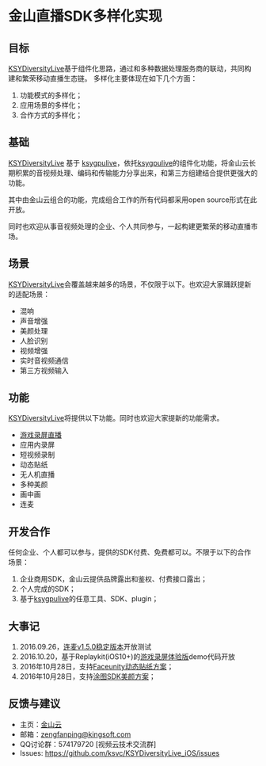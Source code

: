 # 金山直播SDK多样化实现
## 目标
[KSYDiversityLive](https://github.com/ksvc/KSYDiversityLive_iOS)基于组件化思路，通过和多种数据处理服务商的联动，共同构建和繁荣移动直播生态链。
多样化主要体现在如下几个方面：  

1. 功能模式的多样化；
1. 应用场景的多样化；
1. 合作方式的多样化；

## 基础
[KSYDiversityLive](https://github.com/ksvc/KSYDiversityLive_iOS) 基于 [ksygpulive](https://github.com/ksvc/KSYLive_iOS)，依托[ksygpulive](https://github.com/ksvc/KSYLive_iOS)的组件化功能，将金山云长期积累的音视频处理、编码和传输能力分享出来，和第三方组建结合提供更强大的功能。

其中由金山云组合的功能，完成组合工作的所有代码都采用open source形式在此开放。

同时也欢迎从事音视频处理的企业、个人共同参与，一起构建更繁荣的移动直播市场。

## 场景
[KSYDiversityLive](https://github.com/ksvc/KSYDiversityLive_iOS)会覆盖越来越多的场景，不仅限于以下。也欢迎大家踊跃提新的适配场景：
* 混响
* 声音增强
* 美颜处理
* 人脸识别
* 视频增强
* 实时音视频通信
* 第三方视频输入

## 功能
[KSYDiversityLive](https://github.com/ksvc/KSYDiversityLive_iOS)将提供以下功能。同时也欢迎大家提新的功能需求。
* [游戏录屏直播](https://github.com/ksvc/KSYDiversityLive_iOS/tree/master/KSYReplayKitDemo)
* 应用内录屏
* 短视频录制
* 动态贴纸
* 无人机直播
* 多种美颜
* 画中画
* 连麦

## 开发合作
任何企业、个人都可以参与，提供的SDK付费、免费都可以。不限于以下的合作场景：

1. 企业商用SDK，金山云提供品牌露出和鉴权、付费接口露出；  
1. 个人完成的SDK；  
1. 基于[ksygpulive](https://github.com/ksvc/KSYLive_iOS)的任意工具、SDK、plugin；  

## 大事记

1. 2016.09.26，[连麦v1.5.0稳定版本](https://github.com/ksvc/KSYRTCLive_iOS)开放测试
1. 2016.10.20，基于Replaykit(iOS10+)的[游戏录屏体验版](https://github.com/ksvc/KSYDiversityLive_iOS/tree/master/KSYReplayKitDemo)demo代码开放 
1. 2016年10月28日，支持[Faceunity动态贴纸方案](https://github.com/ksvc/KSYDiversityLive_iOS/tree/master/FaceUnitySDK)；
1. 2016年10月28日，支持[涂图SDK美颜方案](https://github.com/ksvc/KSYDiversityLive_iOS/tree/master/TuSDK)；

## 反馈与建议
- 主页：[金山云](http://v.ksyun.com)
- 邮箱：<zengfanping@kingsoft.com>
- QQ讨论群：574179720 [视频云技术交流群] 
- Issues: <https://github.com/ksvc/KSYDiversityLive_iOS/issues>

